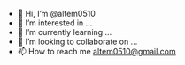 - 👋 Hi, I’m @altem0510
- 👀 I’m interested in ...
- 🌱 I’m currently learning ...
- 💞️ I’m looking to collaborate on ...
- 📫 How to reach me altem0510@gmail.com

<!---
Lorenest/Lorenest is a ✨ special ✨ repository because its `README.md` (this file) appears on your GitHub profile.
You can click the Preview link to take a look at your changes.
--->

